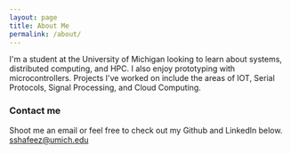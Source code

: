 ```yaml
---
layout: page
title: About Me
permalink: /about/
---
```


I'm a student at the University of Michigan looking to learn about systems, distributed computing, and HPC. I also enjoy prototyping with microcontrollers. Projects I've worked on include the areas of IOT, Serial Protocols, Signal Processing, and Cloud Computing.

### Contact me
Shoot me an email or feel free to check out my Github and LinkedIn below.
[sshafeez@umich.edu](mailto:sshafeez@umich.edu)
